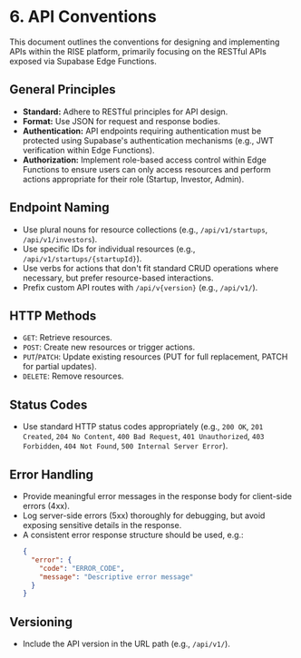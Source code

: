# 6. API Conventions

This document outlines the conventions for designing and implementing APIs within the RISE platform, primarily focusing on the RESTful APIs exposed via Supabase Edge Functions.

## General Principles
*   **Standard:** Adhere to RESTful principles for API design.
*   **Format:** Use JSON for request and response bodies.
*   **Authentication:** API endpoints requiring authentication must be protected using Supabase's authentication mechanisms (e.g., JWT verification within Edge Functions).
*   **Authorization:** Implement role-based access control within Edge Functions to ensure users can only access resources and perform actions appropriate for their role (Startup, Investor, Admin).

## Endpoint Naming
*   Use plural nouns for resource collections (e.g., `/api/v1/startups`, `/api/v1/investors`).
*   Use specific IDs for individual resources (e.g., `/api/v1/startups/{startupId}`).
*   Use verbs for actions that don't fit standard CRUD operations where necessary, but prefer resource-based interactions.
*   Prefix custom API routes with `/api/v{version}` (e.g., `/api/v1/`).

## HTTP Methods
*   `GET`: Retrieve resources.
*   `POST`: Create new resources or trigger actions.
*   `PUT`/`PATCH`: Update existing resources (PUT for full replacement, PATCH for partial updates).
*   `DELETE`: Remove resources.

## Status Codes
*   Use standard HTTP status codes appropriately (e.g., `200 OK`, `201 Created`, `204 No Content`, `400 Bad Request`, `401 Unauthorized`, `403 Forbidden`, `404 Not Found`, `500 Internal Server Error`).

## Error Handling
*   Provide meaningful error messages in the response body for client-side errors (4xx).
*   Log server-side errors (5xx) thoroughly for debugging, but avoid exposing sensitive details in the response.
*   A consistent error response structure should be used, e.g.:
    ```json
    {
      "error": {
        "code": "ERROR_CODE",
        "message": "Descriptive error message"
      }
    }
    ```

## Versioning
*   Include the API version in the URL path (e.g., `/api/v1/`). 
